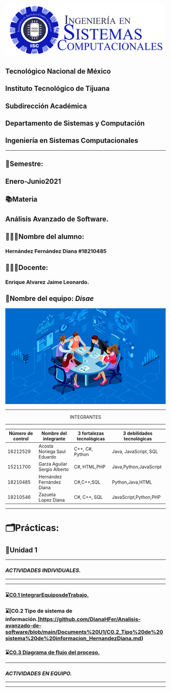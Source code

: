 ![](Images/isclogo.png)


##    Tecnológico Nacional de México

##  Instituto Tecnológico de Tijuana
##       Subdirección Académica
## Departamento de Sistemas y Computación
## Ingeniería en Sistemas Computacionales

___

## 📅**Semestre:** 
## Enero-Junio2021
## 📚**Materia**
## Análisis Avanzado de Software.
## 👩🏻‍💻**Nombre del alumno:**
###  Hernández Fernández Diana   #18210485
## 👨🏻‍🏫**Docente:**
### Enrique Alvarez Jaime Leonardo.

## 🌟**Nombre del equipo**: ___Disae___ 
<p align="center">

![](Images/E.jpg)
</p>

---
<p align="center">
 INTEGRANTES
</p>

---
<table>

<thead>

<tr>

<th>Número de control</th>

<th>Nombre del integrante</th>

<th>3 fortalezas tecnológicas</th>

<th>3 debilidades tecnológicas</th>

</tr>

</thead>

<tbody>

<tr>

<td>16212529</td>

<td>Acosta Noriega Saul Eduardo</td>

<td>C++, C#, Python </td>

<td>Java, JavaScript, SQL </td>

</tr>

<tr>

<td>15211700</td>

<td>Garza Aguilar Sergio Alberto </td>

<td>C#, HTML,PHP</td>

<td>Java,Python,JavaScript </td>

</tr>

<tr>

<td>18210485</td>

<td>Hernández Fernández Diana </td>

<td>C#,C++,SQL</td>

<td>Python,Java,HTML</td>

</tr>

<tr>

<td>18210546</td>

<td>Zazueta Lopez Diana </td>

<td>C#, C++, SQL</td>

<td>JavaScript,Python,PHP </td>

</tr>

</tbody>

</table>

---



# 🗂️**Prácticas:**
## 📂**Unidad 1**
___

### ***ACTIVIDADES INDIVIDUALES.***
---
---
 ###  ⌛️[C0.1 IntegrarEquiposdeTrabajo.](https://github.com/DianaHFer/Analisis-avanzado-de-software/blob/main/Documents%20U1/C0.1_IntegrarEquiposdeTrabajo_HernandezDiana.md#)
 ###  ⌛️[C0.2 Tipo de sistema de información.]https://github.com/DianaHFer/Analisis-avanzado-de-software/blob/main/Documents%20U1/C0.2_Tipo%20de%20sistema%20de%20informacion_HernandezDiana.md)
 ### ⌛️[C0.3 Diagrama de flujo del proceso.](https://github.com/DianaHFer/Analisis-avanzado-de-software/blob/main/Documents%20U1/C0.3_Diagrama%20de%20flujo%20del%20proceso_HernandezDiana.md)
---

### ***ACTIVIDADES EN EQUIPO.***
---
---



   





